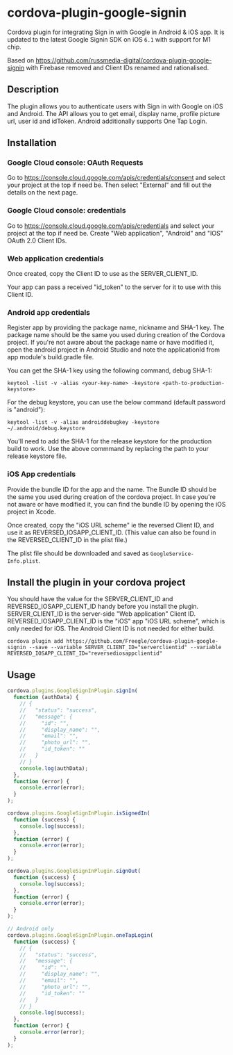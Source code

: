 # cordova-plugin-google-signin

Cordova plugin for integrating Sign in with Google in Android &amp; iOS app. 
It is updated to the latest Google Signin SDK on iOS `6.1` with support for M1 chip.

Based on https://github.com/russmedia-digital/cordova-plugin-google-signin with Firebase removed and Client IDs renamed and rationalised.

## Description

The plugin allows you to authenticate users with Sign in with Google on iOS and Android. 
The API allows you to get email, display name, profile picture url, user id and idToken.
Android additionally supports One Tap Login.

## Installation

### Google Cloud console: OAuth Requests

Go to https://console.cloud.google.com/apis/credentials/consent and select your project at the top if need be.
Then select "External" and fill out the details on the next page.

### Google Cloud console: credentials

Go to https://console.cloud.google.com/apis/credentials and select your project at the top if need be.
Create "Web application", "Android" and "IOS" OAuth 2.0 Client IDs.

### Web application credentials

Once created, copy the Client ID to use as the SERVER_CLIENT_ID.

Your app can pass a received "id_token" to the server for it to use with this Client ID.

### Android app credentials

Register app by providing the package name, nickname and SHA-1 key. 
The package name should be the same you used during creation of the Cordova project. 
If you're not aware about the package name or have modified it, open the android project in Android Studio and note the applicationId from app module's build.gradle file.

You can get the SHA-1 key using the following command, debug SHA-1:

    keytool -list -v -alias <your-key-name> -keystore <path-to-production-keystore>

For the debug keystore, you can use the below command (default password is "android"):

    keytool -list -v -alias androiddebugkey -keystore ~/.android/debug.keystore

You'll need to add the SHA-1 for the release keystore for the production build to work. Use the above commmand by replacing the path to your release keystore file.

### iOS App credentials

Provide the bundle ID for the app and the name.
The Bundle ID should be the same you used during creation of the cordova project. 
In case you're not aware or have modified it, you can find the bundle ID by opening the iOS project in Xcode.

Once created, copy the "iOS URL scheme" ie the reversed Client ID, and use it as REVERSED_IOSAPP_CLIENT_ID.
(This value can also be found in the REVERSED_CLIENT_ID in the plist file.)

The plist file should be downloaded and saved as `GoogleService-Info.plist`.


## Install the plugin in your cordova project

You should have the value for the SERVER_CLIENT_ID and REVERSED_IOSAPP_CLIENT_ID handy before you install the plugin.
SERVER_CLIENT_ID is the server-side "Web application" Client ID.
REVERSED_IOSAPP_CLIENT_ID is the "iOS" app "iOS URL scheme", which is only needed for iOS. The Android Client ID is not needed for either build.

    cordova plugin add https://github.com/Freegle/cordova-plugin-google-signin --save --variable SERVER_CLIENT_ID="serverclientid" --variable REVERSED_IOSAPP_CLIENT_ID="reversediosappclientid"

## Usage

```javascript
cordova.plugins.GoogleSignInPlugin.signIn(
  function (authData) {
    // {
    //   "status": "success",
    //   "message": {
    //     "id": "",
    //     "display_name": "",
    //     "email": "",
    //     "photo_url": "",
    //     "id_token": ""
    //   }
    // }
    console.log(authData);
  },
  function (error) {
    console.error(error);
  }
);

cordova.plugins.GoogleSignInPlugin.isSignedIn(
  function (success) {
    console.log(success);
  },
  function (error) {
    console.error(error);
  }
);

cordova.plugins.GoogleSignInPlugin.signOut(
  function (success) {
    console.log(success);
  },
  function (error) {
    console.error(error);
  }
);

// Android only
cordova.plugins.GoogleSignInPlugin.oneTapLogin(
  function (success) {
    // {
    //   "status": "success",
    //   "message": {
    //     "id": "",
    //     "display_name": "",
    //     "email": "",
    //     "photo_url": "",
    //     "id_token": ""
    //   }
    // }
    console.log(success);
  },
  function (error) {
    console.error(error);
  }
);
```
